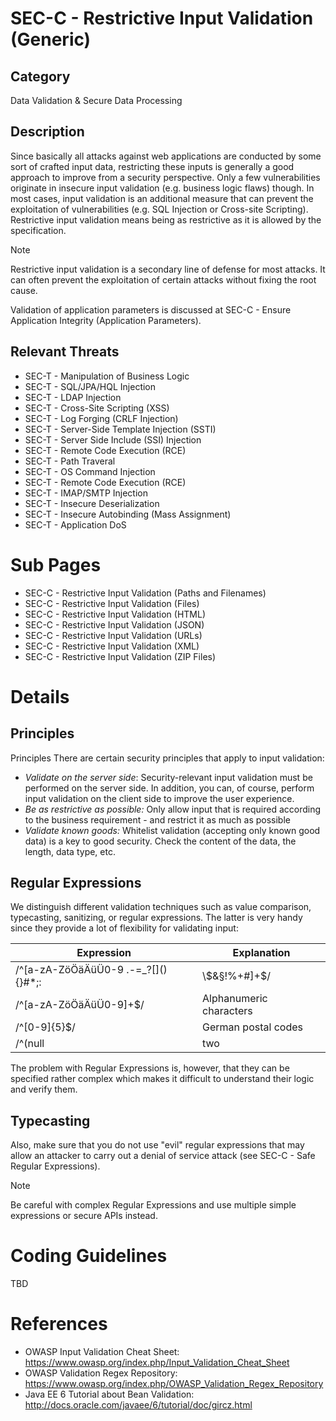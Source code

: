 # SEC-C - Restrictive Input Validation (Generic)

## Category
Data Validation & Secure Data Processing

## Description
Since basically all attacks against web applications are conducted by some sort of crafted input data, restricting these inputs is generally a good approach to improve from a security perspective. Only a few vulnerabilities originate in insecure input validation (e.g. business logic flaws) though. In most cases, input validation is an additional measure that can prevent the exploitation of vulnerabilities (e.g. SQL Injection or Cross-site Scripting). Restrictive input validation means being as restrictive as it is allowed by the specification.

> [!NOTE]
> Restrictive input validation is a secondary line of defense for most attacks. It can often prevent the exploitation of certain attacks without fixing the root cause.

Validation of application parameters is discussed at SEC-C - Ensure Application Integrity (Application Parameters).

## Relevant Threats
* SEC-T - Manipulation of Business Logic
* SEC-T - SQL/JPA/HQL Injection
* SEC-T - LDAP Injection
* SEC-T - Cross-Site Scripting (XSS)
* SEC-T - Log Forging (CRLF Injection)
* SEC-T - Server-Side Template Injection (SSTI)
* SEC-T - Server Side Include (SSI) Injection
* SEC-T - Remote Code Execution (RCE)
* SEC-T - Path Traveral
* SEC-T - OS Command Injection
* SEC-T - Remote Code Execution (RCE)
* SEC-T - IMAP/SMTP Injection
* SEC-T - Insecure Deserialization
* SEC-T - Insecure Autobinding (Mass Assignment)
* SEC-T - Application DoS

# Sub Pages
* SEC-C - Restrictive Input Validation (Paths and Filenames)
* SEC-C - Restrictive Input Validation (Files)
* SEC-C - Restrictive Input Validation (HTML)
* SEC-C - Restrictive Input Validation (JSON)
* SEC-C - Restrictive Input Validation (URLs)
* SEC-C - Restrictive Input Validation (XML)
* SEC-C - Restrictive Input Validation (ZIP Files)

# Details
## Principles
Principles
There are certain security principles that apply to input validation:
- *Validate on the server side*: Security-relevant input validation must be performed on the server side. In addition, you can, of course, perform input validation on the client side to improve the user experience.
- *Be as restrictive as possible:* Only allow input that is required according to the business requirement - and restrict it as much as possible
- *Validate known goods:* Whitelist validation (accepting only known good data) is a key to good security. Check the content of the data, the length, data type, etc.

## Regular Expressions
We distinguish different validation techniques such as value comparison, typecasting, sanitizing, or regular expressions. The latter is very handy since they provide a lot of flexibility for validating input:

| Expression  | Explanation |
| ------------- | ------------- |
| /^[a-zA-ZöÖäÄüÜ0-9 .\-=_?\[\](){}#*;:|\\$&§!%+#]+$/  | Only characters that are safe against most injection attacks |
| /^[a-zA-ZöÖäÄüÜ0-9]+$/  | Alphanumeric characters  |
| /^[0-9]{5}$/  | German postal codes  |
| /^(null|two|three)$/  | „null“, „two“ or „three“ |

The problem with Regular Expressions is, however, that they can be specified rather complex which makes it difficult to understand their logic and verify them.

## Typecasting
Also, make sure that you do not use "evil" regular expressions that may allow an attacker to carry out a denial of service attack (see SEC-C - Safe Regular Expressions).

> [!NOTE]
> Be careful with complex Regular Expressions and use multiple simple expressions or secure APIs instead.

# Coding Guidelines
TBD

# References
* OWASP Input Validation Cheat Sheet: https://www.owasp.org/index.php/Input_Validation_Cheat_Sheet
* OWASP Validation Regex Repository: https://www.owasp.org/index.php/OWASP_Validation_Regex_Repository
* Java EE 6 Tutorial about Bean Validation: http://docs.oracle.com/javaee/6/tutorial/doc/gircz.html
